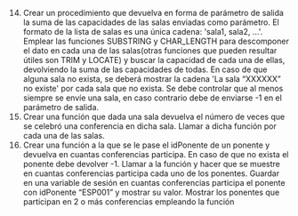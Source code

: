 14. Crear un procedimiento que devuelva en forma de parámetro de salida la suma de las capacidades de las salas
enviadas como parámetro. El formato de la lista de salas es una única cadena: 'sala1, sala2, ...'. Emplear las
funciones SUBSTRING y CHAR_LENGTH para descomponer el dato en cada una de las salas(otras funciones que
pueden resultar útiles son TRIM y LOCATE) y buscar la capacidad de cada una de ellas, devolviendo la suma de
las capacidades de todas. En caso de que alguna sala no exista, se deberá mostrar la cadena 'La sala “XXXXXX”
no existe' por cada sala que no exista. Se debe controlar que al menos siempre se envíe una sala, en caso
contrario debe de enviarse -1 en el parámetro de salida.
15. Crear una función que dada una sala devuelva el número de veces que se celebró una conferencia en dicha
sala. Llamar a dicha función por cada una de las salas.
16. Crear una función a la que se le pase el idPonente de un ponente y devuelva en cuantas conferencias participa.
En caso de que no exista el ponente debe devolver -1. Llamar a la función y hacer que se muestre en cuantas
conferencias participa cada uno de los ponentes. Guardar en una variable de sesión en cuantas conferencias
participa el ponente con idPonente “ESP001” y mostrar su valor. Mostrar los ponentes que participan en 2 o
más conferencias empleando la función

